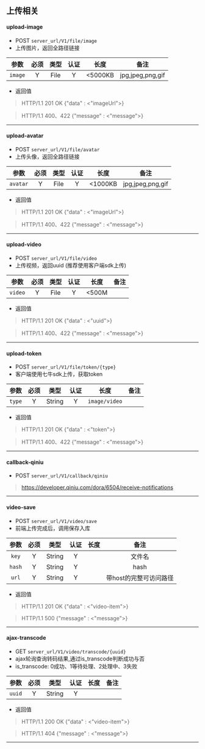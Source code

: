 ## 上传相关

#### upload-image
 - POST `server_url/V1/file/image`
 - 上传图片，返回全路径链接

参数 | 必须 | 类型 | 认证 | 长度 | 备注 |
|:---:|:---:|:---:|:---:|:---:|:---:|
| `image` | Y | File | Y | &lt;5000KB | jpg,jpeg,png,gif |

 - 返回值
 > HTTP/1.1 201 OK
 {"data" : <"imageUrl">}
 
 > HTTP/1.1 400、422
 {"message" : <"message">}
------------------------------

#### upload-avatar
 - POST `server_url/V1/file/avatar`
 - 上传头像，返回全路径链接

参数 | 必须 | 类型 | 认证 | 长度 | 备注 |
|:---:|:---:|:---:|:---:|:---:|:---:|
| `avatar` | Y | File | Y | &lt;1000KB | jpg,jpeg,png,gif |

 - 返回值
 > HTTP/1.1 201 OK
 {"data" : <"imageUrl">}
 
 > HTTP/1.1 400、422
 {"message" : <"message">}
------------------------------

#### upload-video
 - POST `server_url/V1/file/video`
 - 上传视频，返回uuid (推荐使用客户端sdk上传)

参数 | 必须 | 类型 | 认证 | 长度 | 备注 |
|:---:|:---:|:---:|:---:|:---:|:---:|
| `video` | Y | File | Y | &lt;500M |  |

 - 返回值
 > HTTP/1.1 201 OK
 {"data" : <"uuid">}
 
 > HTTP/1.1 400、422
 {"message" : <"message">}
 ------------------------------
 
 #### upload-token
  - POST `server_url/V1/file/token/{type}`
  - 客户端使用七牛sdk上传，获取token
 
 参数 | 必须 | 类型 | 认证 | 长度 | 备注 |
 |:---:|:---:|:---:|:---:|:---:|:---:|
 | `type` | Y | String | Y | `image/video` |  |
 
  - 返回值
  > HTTP/1.1 201 OK
  {"data" : <"token">}
  
  > HTTP/1.1 400、422
  {"message" : <"message">}
  ------------------------------
 
#### callback-qiniu
 - POST `server_url/V1/callback/qiniu`
 > https://developer.qiniu.com/dora/6504/receive-notifications
 ------------------------------

#### video-save
 - POST `server_url/V1/video/save`
 - 前端上传完成后，调用保存入库

参数 | 必须 | 类型 | 认证 | 长度 | 备注 |
|:---:|:---:|:---:|:---:|:---:|:---:|
| `key` | Y | String | Y |  | 文件名 |
| `hash` | Y | String | Y |  | hash |
| `url` | Y | String | Y |  | 带host的完整可访问路径 |

 - 返回值
 > HTTP/1.1 201 OK
 {"data" : <"video-item">}
 
 > HTTP/1.1 500
 {"message" : <"message">} 
 ------------------------------

#### ajax-transcode
 - GET `server_url/V1/video/transcode/{uuid}`
 - ajax轮询查询转码结果,通过is_transcode判断成功与否
 - is_transcode: 0成功、1等待处理、2处理中、3失败

参数 | 必须 | 类型 | 认证 | 长度 | 备注 |
|:---:|:---:|:---:|:---:|:---:|:---:|
| `uuid` | Y | String | Y |  |  |

 - 返回值
 > HTTP/1.1 200 OK
 {"data" : <"video-item">}
 
 > HTTP/1.1 404
 {"message" : <"message">} 
 ------------------------------
